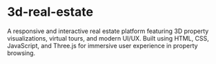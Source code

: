 # 3d-real-estate
A responsive and interactive real estate platform featuring 3D property visualizations, virtual tours, and modern UI/UX. Built using HTML, CSS, JavaScript, and Three.js for immersive user experience in property browsing.
